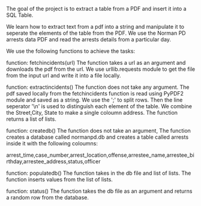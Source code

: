 The goal of the project is to extract a table from a PDF and insert it into a SQL Table.

We learn how to extract text from a pdf into a string and manipulate it to seperate the elements of the table from the PDF.
We use the Norman PD arrests data PDF and read the arrests details from a particular day.

We use the following functions to achieve the tasks:

function: fetchincidents(url)
The function takes a url as an argument and downloads the pdf from the url.
We use urllib.requests module to get the file from the input url and write it into a file locally.

function: extractincidents()
The function does not take any argument. The pdf saved locally from the fetchincidents function is read using PyPDF2 module 
and saved as a string. We use the ';' to split rows. Then the  line seperator '\n' is used to distinguish each element of the table.
We combine the Street,City, State to make a single coloumn address.
The function returns a list of lists.

function: createdb()
The function does not take an argument, The function creates a database called normanpd.db and creates a table called arrests inside
it with the following coloumns:

arrest_time,case_number,arrest_location,offense,arrestee_name,arrestee_birthday,arrestee_address,status,officer

function: populatedb()
The function takes in the db file and list of lists. The function inserts values from the list of lists.

function: status()
The function takes the db file as an argument and returns a random row from the database.



